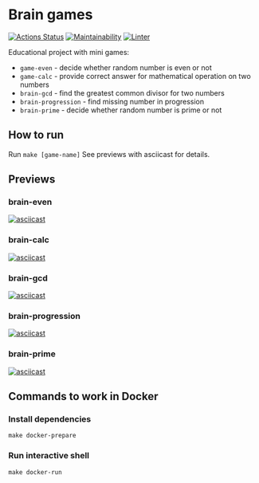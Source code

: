# Brain games
[![Actions Status](https://github.com/rnixik-hex/php-project-lvl1/workflows/hexlet-check/badge.svg)](https://github.com/rnixik-hex/php-project-lvl1/actions)
[![Maintainability](https://api.codeclimate.com/v1/badges/caf4f4f52d2a2bdecd74/maintainability)](https://codeclimate.com/github/rnixik-hex/php-project-lvl1/maintainability)
[![Linter](https://github.com/rnixik-hex/php-project-lvl1/workflows/Linter/badge.svg)](https://github.com/rnixik-hex/php-project-lvl1/actions)

Educational project with mini games:
* `game-even` - decide whether random number is even or not
* `game-calc` - provide correct answer for mathematical operation on two numbers
* `brain-gcd` - find the greatest common divisor for two numbers
* `brain-progression` - find missing number in progression
* `brain-prime` - decide whether random number is prime or not

## How to run

Run `make [game-name]`
See previews with asciicast for details.

## Previews

### brain-even
[![asciicast](https://asciinema.org/a/376914.svg)](https://asciinema.org/a/376914)

### brain-calc
[![asciicast](https://asciinema.org/a/376945.svg)](https://asciinema.org/a/376945)

### brain-gcd
[![asciicast](https://asciinema.org/a/376951.svg)](https://asciinema.org/a/376951)

### brain-progression
[![asciicast](https://asciinema.org/a/376955.svg)](https://asciinema.org/a/376955)

### brain-prime
[![asciicast](https://asciinema.org/a/376957.svg)](https://asciinema.org/a/376957)

## Commands to work in Docker

### Install dependencies
`make docker-prepare`

### Run interactive shell
`make docker-run`
